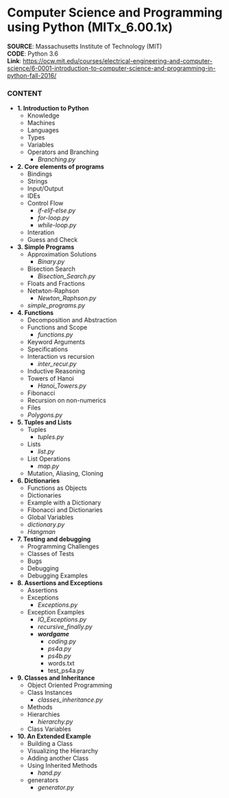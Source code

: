 # Computer Science and Programming using Python (MITx_6.00.1x) 

**SOURCE**: Massachusetts Institute of Technology (MIT)  
**CODE**: Python 3.6  
**Link**: https://ocw.mit.edu/courses/electrical-engineering-and-computer-science/6-0001-introduction-to-computer-science-and-programming-in-python-fall-2016/  

### CONTENT
- **1. Introduction to Python**
  - Knowledge
  - Machines
  - Languages
  - Types
  - Variables
  - Operators and Branching
    - *Branching.py*
- **2. Core elements of programs**
  - Bindings
  - Strings
  - Input/Output
  - IDEs
  - Control Flow
    - *if-elif-else.py*
    - *for-loop.py*
    - *while-loop.py*
  - Interation
  - Guess and Check
- **3. Simple Programs**
  - Approximation Solutions
    - *Binary.py*
  - Bisection Search
    - *Bisection_Search.py*
  - Floats and Fractions
  - Netwton-Raphson
    - *Newton_Raphson.py*
  - *simple_programs.py*
- **4. Functions**
  - Decomposition and Abstraction
  - Functions and Scope
    - *functions.py*
  - Keyword Arguments
  - Specifications
  - Interaction vs recursion
    - *inter_recur.py*
  - Inductive Reasoning
  - Towers of Hanoi
    - *Hanoi_Towers.py*
  - Fibonacci 
  - Recursion on non-numerics
  - Files
  - *Polygons.py*
- **5. Tuples and Lists**
  - Tuples
    - *tuples.py*
  - Lists
    - *list.py*
  - List Operations
    - *map.py*
  - Mutation, Aliasing, Cloning
- **6. Dictionaries**
  - Functions as Objects
  - Dictionaries
  - Example with a Dictionary
  - Fibonacci and Dictionaries
  - Global Variables
  - *dictionary.py*
  - *Hangman*
- **7. Testing and debugging**
  - Programming Challenges
  - Classes of Tests
  - Bugs
  - Debugging
  - Debugging Examples
- **8. Assertions and Exceptions**
  - Assertions
  - Exceptions
    - *Exceptions.py*
  - Exception Examples
    - *IO_Exceptions.py*
    - *recursive_finally.py*
    - ***wordgame***
      - *coding.py*
      - *ps4a.py*
      - *ps4b.py*
      - words.txt
      - test_ps4a.py
- **9. Classes and Inheritance**
  - Object Oriented Programming
  - Class Instances
    - *classes_inheritance.py*
  - Methods
  - Hierarchies
    - *hierarchy.py*
  - Class Variables
- **10. An Extended Example**
  - Building a Class
  - Visualizing the Hierarchy
  - Adding another Class
  - Using Inherited Methods
    - *hand.py*
  - generators
    - *generator.py*